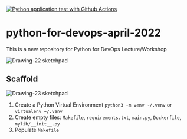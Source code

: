 [![Python application test with Github Actions](https://github.com/noahgift/python-for-devops-april-2022/actions/workflows/devops.yml/badge.svg)](https://github.com/noahgift/python-for-devops-april-2022/actions/workflows/devops.yml)

# python-for-devops-april-2022
This is a new repository for Python for DevOps Lecture/Workshop

![Drawing-22 sketchpad](https://user-images.githubusercontent.com/58792/163148696-f4fb8833-a6d9-44b2-9ce4-62f6c73aeaf4.png)


## Scaffold

![Drawing-23 sketchpad](https://user-images.githubusercontent.com/58792/163155437-bb9c6d4e-68cf-48be-a3c3-1b7bacd8a2df.png)

1. Create a Python Virtual Environment `python3 -m venv ~/.venv` or `virtualenv ~/.venv`
2. Create empty files: `Makefile`, `requirements.txt`, `main.py`, `Dockerfile`, `mylib/__init__.py`
3. Populate `Makefile`

